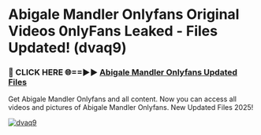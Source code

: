 # Abigale Mandler Onlyfans Original Videos 0nlyFans Leaked - Files Updated! (dvaq9)

<h3>🔴 CLICK HERE 🌐==►► <a href="https://tinyurl.com/ehrbuxhb" rel="nofollow">Abigale Mandler Onlyfans Updated Files</a></h3>

Get Abigale Mandler Onlyfans and all content. Now you can access all videos and pictures of Abigale Mandler Onlyfans. New Updated Files 2025!

[![dvaq9](https://i.imgur.com/lVYEuWS.gif)](https://tinyurl.com/ehrbuxhb)
